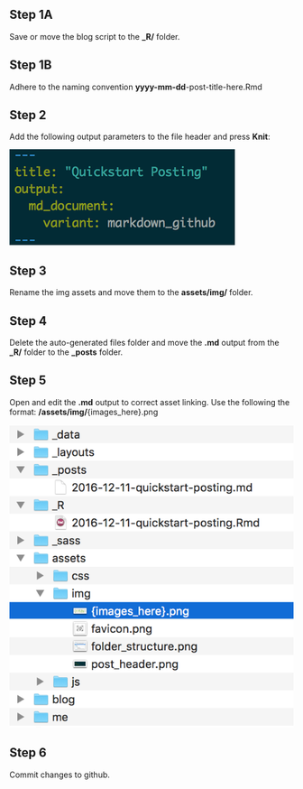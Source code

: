 Step 1A
------

Save or move the blog script to the **_R/** folder.

Step 1B
------

Adhere to the naming convention **yyyy-mm-dd**-post-title-here.Rmd

Step 2
------

Add the following output parameters to the file header and press **Knit**:

![](/assets/img/post_header.png)

Step 3
------

Rename the img assets and move them to the **assets/img/** folder.

Step 4
------

Delete the auto-generated files folder and move the **.md** output from the **_R/** folder to the **_posts** folder.

Step 5
------

Open and edit the **.md** output to correct asset linking. Use the following the format: **/assets/img/**{images_here}.png

![](/assets/img/folder_structure.png)

Step 6
------

Commit changes to github.


